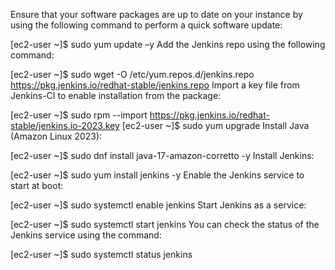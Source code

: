 Ensure that your software packages are up to date on your instance by using the following command to perform a quick software update:

[ec2-user ~]$ sudo yum update –y
Add the Jenkins repo using the following command:

[ec2-user ~]$ sudo wget -O /etc/yum.repos.d/jenkins.repo \
    https://pkg.jenkins.io/redhat-stable/jenkins.repo
Import a key file from Jenkins-CI to enable installation from the package:

[ec2-user ~]$ sudo rpm --import https://pkg.jenkins.io/redhat-stable/jenkins.io-2023.key
[ec2-user ~]$ sudo yum upgrade
Install Java (Amazon Linux 2023):

[ec2-user ~]$ sudo dnf install java-17-amazon-corretto -y
Install Jenkins:

[ec2-user ~]$ sudo yum install jenkins -y
Enable the Jenkins service to start at boot:

[ec2-user ~]$ sudo systemctl enable jenkins
Start Jenkins as a service:

[ec2-user ~]$ sudo systemctl start jenkins
You can check the status of the Jenkins service using the command:

[ec2-user ~]$ sudo systemctl status jenkins
